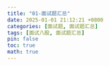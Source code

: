 ```yaml
---
title: "01-面试题汇总"
date: 2025-01-01 21:12:21 +0800
categories: [面试题, 面试题汇总]
tags: [面试八股, 面试题汇总]
pin: false
toc: true
math: true
---
```


## 
